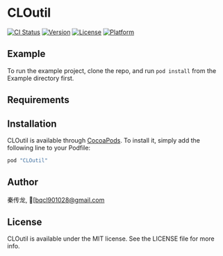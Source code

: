 # CLOutil

[![CI Status](http://img.shields.io/travis/秦传龙/CLOutil.svg?style=flat)](https://travis-ci.org/秦传龙/CLOutil)
[![Version](https://img.shields.io/cocoapods/v/CLOutil.svg?style=flat)](http://cocoapods.org/pods/CLOutil)
[![License](https://img.shields.io/cocoapods/l/CLOutil.svg?style=flat)](http://cocoapods.org/pods/CLOutil)
[![Platform](https://img.shields.io/cocoapods/p/CLOutil.svg?style=flat)](http://cocoapods.org/pods/CLOutil)

## Example

To run the example project, clone the repo, and run `pod install` from the Example directory first.

## Requirements

## Installation

CLOutil is available through [CocoaPods](http://cocoapods.org). To install
it, simply add the following line to your Podfile:

```ruby
pod "CLOutil"
```

## Author

秦传龙, [bqcl901028@gmail.com

## License

CLOutil is available under the MIT license. See the LICENSE file for more info.
